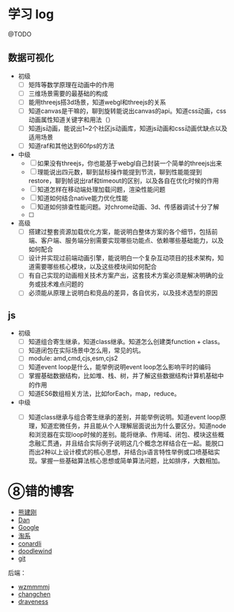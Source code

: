 # 学习 log
@TODO

## 数据可视化
+ 初级
  - [ ] 矩阵等数学原理在动画中的作用
  - [ ] 三维场景需要的最基础的构成
  - [ ] 能用threejs搭3d场景，知道webgl和threejs的关系
  - [ ] 知道canvas是干嘛的，聊到旋转能说出canvas的api。知道css动画，css动画属性知道关键字和用法（）
  - [ ] 知道js动画，能说出1~2个社区js动画库，知道js动画和css动画优缺点以及适用场景
  - [ ] 知道raf和其他达到60fps的方法
+ 中级
  - [ ] 如果没有threejs，你也能基于webgl自己封装一个简单的threejs出来
  - [ ] 理能说出四元数，聊到鼠标操作能提到节流，聊到性能能提到restore，聊到帧说出raf和timeout的区别，以及各自在优化时候的作用
  - [ ] 知道怎样在移动端处理加载问题，渲染性能问题
  - [ ] 知道如何结合native能力优化性能
  - [ ] 知道如何排查性能问题。对chrome动画、3d、传感器调试十分了解
  - [ ]
+ 高级
  - [ ] 搭建过整套资源加载优化方案，能说明白整体方案的各个细节，包括前端、客户端、服务端分别需要实现哪些功能点、依赖哪些基础能力，以及如何配合
  - [ ] 设计并实现过前端动画引擎，能说明白一个复杂互动项目的技术架构，知道需要哪些核心模块，以及这些模块间如何配合
  - [ ] 有自己实现的动画相关技术方案产出，这套技术方案必须是解决明确的业务或技术难点问题的
  - [ ] 必须能从原理上说明白和竞品的差异，各自优劣，以及技术选型的原因

## js
+ 初级
  - [ ] 知道组合寄生继承，知道class继承。知道怎么创建类function + class。
  - [ ] 知道闭包在实际场景中怎么用，常见的坑。
  - [ ] module: amd,cmd,cjs,esm,cjs2
  - [ ] 知道event loop是什么，能举例说明event loop怎么影响平时的编码
  - [ ] 掌握基础数据结构，比如堆、栈、树，并了解这些数据结构计算机基础中的作用
  - [ ] 知道ES6数组相关方法，比如forEach，map，reduce。
+ 中级
  - [ ] 知道class继承与组合寄生继承的差别，并能举例说明。知道event loop原理，知道宏微任务，并且能从个人理解层面说出为什么要区分。知道node和浏览器在实现loop时候的差别。能将继承、作用域、闭包、模块这些概念融汇贯通，并且结合实际例子说明这几个概念怎样结合在一起。能脱口而出2种以上设计模式的核心思想，并结合js语言特性举例或口喷基础实现。掌握一些基础算法核心思想或简单算法问题，比如排序，大数相加。


# ⑧错的博客
+ [熊建刚](http://blog.codingplayboy.com/)
+ [Dan](https://overreacted.io/)
+ [Google](https://developers.google.com/web/updates/capabilities)
+ [淘系](https://fed.taobao.org/)
+ [conardli](http://www.conardli.top/blog/)
+ [doodlewind](https://ewind.us/)
+ [git](https://git-scm.com/book/zh/v2)

后端：
+ [wzmmmmj](https://wzmmmmj.com/)
+ [changchen](https://changchen.me/)
+ [draveness](https://draveness.me/)
